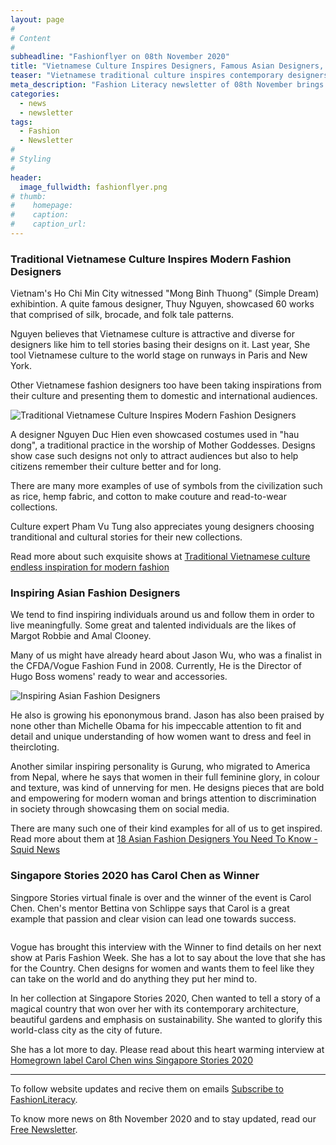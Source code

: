 ```yaml
---
layout: page
#
# Content
#
subheadline: "Fashionflyer on 08th November 2020"
title: "Vietnamese Culture Inspires Designers, Famous Asian Designers, and Singapore Stories 2020"
teaser: "Vietnamese traditional culture inspires contemporary designers. Follow inspiring Asian fashion designers.  Singapore Stories 2020 has culminated with an interesting winner Carol Chen."
meta_description: "Fashion Literacy newsletter of 08th November brings stories on Vietnamese influence on fashion design, a list of Asian designers, and the winner of Singapore Stories 2020"
categories:
  - news
  - newsletter
tags:
  - Fashion
  - Newsletter
#
# Styling
#
header:
  image_fullwidth: fashionflyer.png
# thumb:
#    homepage:
#    caption:
#    caption_url:
---
```



### Traditional Vietnamese Culture Inspires Modern Fashion Designers

Vietnam's Ho Chi Min City witnessed "Mong Binh Thuong" (Simple Dream)
exhibintion.  A quite famous designer, Thuy Nguyen, showcased 60 works that
comprised of silk, brocade, and folk tale patterns.

Nguyen believes that Vietnamese culture is attractive and diverse for designers
like him to tell stories basing their designs on it.  Last year, She tool
Vietnamese culture to the world stage on runways in Paris and New York.

Other Vietnamese fashion designers too have been taking inspirations from their
culture and presenting them to domestic and international audiences.

<p><img src="{{site.url}}/images/resized/480/newsletter_08_nov_post1.jpg" alt="Traditional Vietnamese Culture Inspires Modern Fashion Designers" srcset="            {{site.url}}/images/resized/320/newsletter_08_nov_post1.jpg 320w,            {{site.url}}/images/resized/480/newsletter_08_nov_post1.jpg 480w,            {{site.url}}/images/resized/600/newsletter_08_nov_post1.jpg 600w,    " /></p>

A designer Nguyen Duc Hien even showcased costumes used in "hau dong", a
traditional practice in the worship of Mother Goddesses. Designs show case such
designs not only to attract audiences but also to help citizens remember their
culture better and for long.

There are many more examples of use of symbols from the civilization such as
rice, hemp fabric, and cotton to make couture and read-to-wear collections. 

Culture expert Pham Vu Tung also appreciates young designers choosing
tranditional and cultural stories for their new collections. 

Read more about such exquisite shows at [Traditional Vietnamese culture endless
inspiration for modern
fashion](https://e.vnexpress.net/news/life/style/traditional-vietnamese-culture-endless-inspiration-for-modern-fashion-4187836.html)

### Inspiring Asian Fashion Designers

We tend to find inspiring individuals around us and follow them in order to live meaningfully.
Some great and talented individuals are the likes of Margot Robbie and Amal Clooney.

Many of us might have already heard about Jason Wu, who was a finalist in the
CFDA/Vogue Fashion Fund in 2008.  Currently, He is the Director of Hugo Boss
womens' ready to wear and accessories. 

<p><img src="{{site.url}}/images/resized/480/newsletter_08_nov_post2.jpg" alt="Inspiring Asian Fashion Designers" srcset="            {{site.url}}/images/resized/320/newsletter_08_nov_post2.jpg 320w,            {{site.url}}/images/resized/480/newsletter_08_nov_post2.jpg 480w,            {{site.url}}/images/resized/600/newsletter_08_nov_post2.jpg 600w,    " /></p>

He also is growing his epononymous
brand.  Jason has also been praised by none other than Michelle Obama for his
impeccable attention to fit and detail and unique understanding of how women
want to dress and feel in theircloting.

Another similar inspiring personality is Gurung, who migrated to America from
Nepal, where he says that women in their full feminine glory, in colour and
texture, was kind of unnerving for men.  He designs pieces that are bold and
empowering for modern woman and brings attention to discrimination in society
through showcasing them on social media.

There are many such one of their kind examples for all of us to get inspired. Read
more about them at [18 Asian Fashion Designers You Need To Know - Squid News](https://www.squidnews.net/18-asian-fashion-designers-you-need-to-know/)

### Singapore Stories 2020 has Carol Chen as Winner

Singpore Stories virtual finale is over and the winner of the event is Carol
Chen.  Chen's mentor Bettina von Schlippe says that Carol is a great example
that passion and clear vision can lead one towards success.

<p><img src="{{site.url}}/images/resized/480/newsletter_08_nov_post3.jpg" alt="" srcset="            {{site.url}}/images/resized/320/newsletter_08_nov_post3.jpg 320w,            {{site.url}}/images/resized/480/newsletter_08_nov_post3.jpg 480w,            {{site.url}}/images/resized/600/newsletter_08_nov_post3.jpg 600w,    " /></p>

Vogue has brought this interview with the Winner to find details on her next
show at Paris Fashion Week. She has a lot to say about the love that she has
for the Country. Chen designs for women and wants them to feel like they can
take on the world and do anything they put her mind to.

In her collection at Singapore Stories 2020, Chen wanted to tell a story of a
magical country that won over her with its contemporary architecture, beautiful
gardens and emphasis on sustainability. She wanted to glorify this world-class
city as the city of future.

She has a lot more to day. Please read about this heart warming interview at
[Homegrown label Carol Chen wins Singapore Stories
2020](https://vogue.sg/carol-chen-singapore-stories-2020-local-fashion-design-competition-taff/)


<hr>

To follow website updates and recive them on emails [Subscribe to
FashionLiteracy](https://feedburner.google.com/fb/a/mailverify?uri=Fashionliteracy&amp;loc=en_US).

To know more news on 8th November 2020 and to stay updated, read our [Free
Newsletter](http://newsletter.fashionliteracy.com/?edition_id=d9a189b0-211e-11eb-88b8-0cc47a0d1609).
